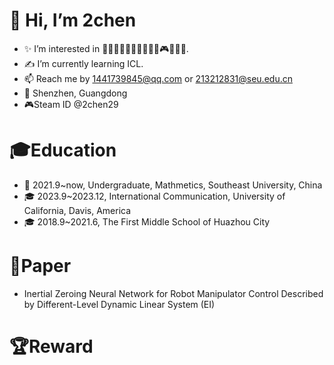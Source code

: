 
# 👋 Hi, I’m 2chen
- ✨ I’m interested in 🏀🏸🎦🏊‍♂️🚴‍♂️🛌🎱📸🎮🎶🥋🎤.
- ✍ I’m currently learning ICL.
- 📫 Reach me by 1441739845@qq.com or 213212831@seu.edu.cn
- 🏡 Shenzhen, Guangdong
- 🎮Steam ID @2chen29
# 🎓Education
- 🏫 2021.9~now, Undergraduate, Mathmetics, Southeast University, China
- 🎓 2023.9~2023.12, International Communication, University of California, Davis, America
- 🎓 2018.9~2021.6, The First Middle School of Huazhou City
# 📝Paper
- Inertial Zeroing Neural Network for Robot Manipulator Control Described by Different-Level Dynamic Linear System (EI)
# 🏆Reward

<!---
2chen-AI/2chen-AI is a ✨ special ✨ repository because its `README.md` (this file) appears on your GitHub profile.
You can click the Preview link to take a look at your changes.
--->
